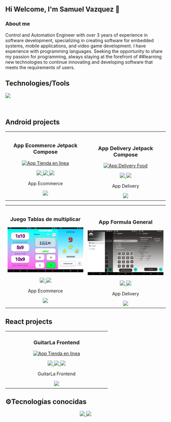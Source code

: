 ## Hi Welcome, I'm Samuel Vazquez 👋

### About me 

Control and Automation Engineer with over 3 years of experience in software development, specializing in creating software for embedded systems, mobile applications, and video game development. I have experience with programming languages. Seeking the opportunity to share my passion for programming, always staying at the forefront of ##learning new technologies to continue innovating and developing software that meets the requirements of users.



<h2 >Technologies/Tools</h2>
<!--tech stack icons-->
<p align="left">
  <a href="https://skillicons.dev">
    <img src="https://skillicons.dev/icons?i=androidstudio,c,cs,cpp,java,kotlin,html,js,nodejs,mysql,sqlite,firebase,git,github,postman,vscode,nestjs,typescript,arduino,unity&perline=12" />
  </a>
</p>
<br>
<!-------------------------->
 
<h2 >Android projects</h2>
<table>
<tr>
<td width="50%">
<h3 align="center">App Ecommerce Jetpack Compose</h3>
<div align="center">
<a href="https://github.com/samuck21/EcommerceApp" target="_blank"><img src="https://github.com/samuck21/CapturesApps/blob/main/Group%203.png" width="400" alt="App Tienda en linea"></a>
<p>
<a href="https://github.com/samuck21/EcommerceApp" target="_blank">
<img src="https://img.shields.io/badge/CÓDIGO-ff9?style=for-the-badge&logo=github&logoColor=black">
</a>
<a href="https://github.com/samuck21/ecommerce-backend-main" target="_blank">
<img src="https://img.shields.io/badge/-Backend-ff9?style=for-the-badge&color=fbfc40">
</a>
  <a href="https://github.com/samuck21/CapturesApps" target="_blank">
<img src="https://img.shields.io/badge/-Capturas App-ff9?style=for-the-badge&color=fbfc40">
</a>
</p>
<p>App Ecommerce</p>
   <img src="https://skillicons.dev/icons?i=androidstudio,kotlin,nestjs,typescript,mysql&perline=12" />
</div>
                                                                                      
</td>

<td width="50%">
               <br>
<h3 align="center">App Delivery Jetpack Compose</h3>
<div align="center">                                       
<a href="https://github.com/samuck21/Delivery" target="_blank"><img src="https://www.techspot.com/images2/downloads/topdownload/2025/01/2025-01-09-ts3_thumbs-d9e.png" width="400" alt="App Delivery Food"></a>
<br>
<p>
<a href="https://github.com/samuck21/Delivery" target="_blank">
<img src="https://img.shields.io/badge/C%C3%93DIGO-80ffaa?style=for-the-badge&logo=github&logoColor=black">
</a>
<a href="https://github.com/samuck21/Delivery" target="_blank">
<img src="https://img.shields.io/badge/-Capturas App-ff9?style=for-the-badge&color=fbfc40">
</a>
</p>
</p> App Delivery</p>
    <img src="https://skillicons.dev/icons?i=androidstudio,kotlin,nestjs,typescript,mysql&perline=12" />
</div>                                                             
</table>  

<table>
<tr>
<td width="50%">
<h3 align="center">Juego Tablas de multiplicar</h3>
<div align="center">
<a href="https://github.com/samuck21/Tablas-de-multiplicar-juegoPRO-1.0.0v" target="_blank"><img src="https://github.com/samuck21/CapturesApps/blob/main/Group%201.png" width="400" alt="Juego Tablas de multiplicar"></a>
<p>
<a href="https://github.com/samuck21/Tablas-de-multiplicar-juegoPRO-1.0.0v" target="_blank">
<img src="https://img.shields.io/badge/CÓDIGO-ff9?style=for-the-badge&logo=github&logoColor=black">
</a>
<a href="https://github.com/samuck21/CapturesApps" target="_blank">
<img src="https://img.shields.io/badge/-Capturas App-green?style=for-the-badge&color=fbfc40">
</a>
</p>
<p>App Ecommerce</p>
   <img src="https://skillicons.dev/icons?i=androidstudio,java&perline=12" />
</div>
                                                                                      
</td>

<td width="50%">
               <br>
<h3 align="center">App Formula General</h3>
<div align="center">                                       
<a href="https://github.com/samuck21/Formula-General-PRO-1.0.7v-2022" target="_blank"><img src="https://github.com/samuck21/CapturesApps/blob/main/Group%202.png" width="400" alt="Formula General"></a>
<br>
<p>
<a href="https://github.com/samuck21/Formula-General-PRO-1.0.7v-2022" target="_blank">
<img src="https://img.shields.io/badge/C%C3%93DIGO-80ffaa?style=for-the-badge&logo=github&logoColor=black">
</a>
<a href="https://github.com/samuck21/CapturesApps" target="_blank">
<img src="https://img.shields.io/badge/-Capturas App-green?style=for-the-badge&color=3fFD7f">
</a>
</p>
</p> App Delivery</p>
   <img src="https://skillicons.dev/icons?i=androidstudio,java&perline=12" />
</div>                                                             
</table>  

<h2 >React projects</h2>
<table>
<tr>
<td width="50%">
<h3 align="center">GuitarLa Frontend</h3>
<div align="center">
<a href="https://github.com/samuck21/EcommerceApp" target="_blank"><img src="https://github.com/samuck21/CapturesApps/blob/main/image%201.png" width="800" alt="App Tienda en linea"></a>
<p>
<a href="https://github.com/samuck21/GuitarLa_Frontent" target="_blank">
<img src="https://img.shields.io/badge/CÓDIGO-ff9?style=for-the-badge&logo=github&logoColor=black">
</a>
<a href="https://github.com/samuck21/GuitarLa_Frontent" target="_blank">
<img src="https://img.shields.io/badge/-Backend-ff9?style=for-the-badge&color=fbfc40">
</a>
  <a href="https://github.com/samuck21/CapturesApps" target="_blank">
<img src="https://img.shields.io/badge/-Capturas App-ff9?style=for-the-badge&color=fbfc40">
</a>
</p>
<p>GuitarLa Frontend</p>
   <img src="https://skillicons.dev/icons?i=react,javascript,typescript,CSS&perline=12" />
</div>
                                                                                      
</td>
                                                
</table>  


<h2 >⚙️Tecnologías conocidas</h2>

<p align="center">
<a href="https://github.com/samuck21">
  <img height="180em" src="https://github-readme-stats-eight-theta.vercel.app/api?username=samuck21&show_icons=true&theme=algolia&include_all_commits=true&count_private=true"/>
  <img height="180em" src="https://github-readme-stats-eight-theta.vercel.app/api/top-langs/?username=samuck21&layout=compact&langs_count=8&theme=algolia"/>
</a>
</p>


<!--
**samuck21/samuck21** is a ✨ _special_ ✨ repository because its `README.md` (this file) appears on your GitHub profile.

Here are some ideas to get you started:

- 🔭 I’m currently working on ...
- 🌱 I’m currently learning ...
- 👯 I’m looking to collaborate on ...
- 🤔 I’m looking for help with ...
- 💬 Ask me about ...
- 📫 How to reach me: ...
- 😄 Pronouns: ...
- ⚡ Fun fact: ...
-->
